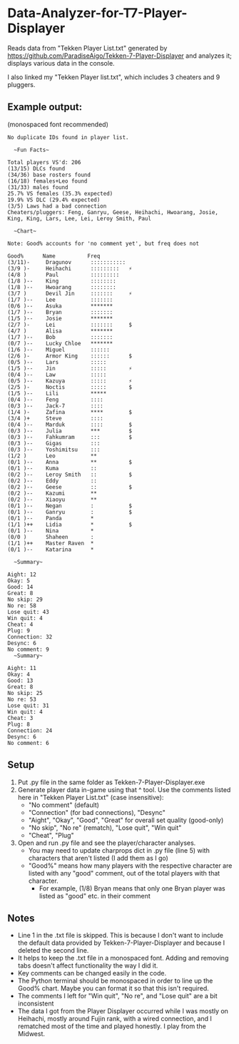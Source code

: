 # Data-Analyzer-for-T7-Player-Displayer

Reads data from "Tekken Player List.txt" generated by https://github.com/ParadiseAigo/Tekken-7-Player-Displayer and analyzes it; displays various data in the console.

I also linked my "Tekken Player list.txt", which includes 3 cheaters and 9 pluggers.

## Example output:
(monospaced font recommended)
```
No duplicate IDs found in player list.

  ~Fun Facts~

Total players VS'd: 206
(13/15) DLCs found
(34/36) base rosters found
(16/18) females+Leo found
(31/33) males found
25.7% VS females (35.3% expected)
19.9% VS DLC (29.4% expected)
(3/5) Laws had a bad connection
Cheaters/pluggers: Feng, Ganryu, Geese, Heihachi, Hwoarang, Josie, King, King, Lars, Lee, Lei, Leroy Smith, Paul

  ~Chart~

Note: Good% accounts for 'no comment yet', but freq does not

Good%      Name          Freq
(3/11)-     Dragunov      ::::::::::: 
(3/9 )-     Heihachi      :::::::::   ⚡
(4/8 )      Paul          :::::::::   
(1/8 )--    King          ::::::::    
(1/8 )--    Hwoarang      ::::::::    
(3/7 )      Devil Jin     :::::::     ⚡
(1/7 )--    Lee           :::::::     
(0/6 )--    Asuka         *******     
(1/7 )--    Bryan         :::::::     
(1/5 )--    Josie         *******     
(2/7 )-     Lei           :::::::     $
(4/7 )      Alisa         *******     
(1/7 )--    Bob           :::::::     
(0/7 )--    Lucky Chloe   *******     
(1/6 )--    Miguel        ::::::      
(2/6 )-     Armor King    ::::::      $
(0/5 )--    Lars          :::::       
(1/5 )--    Jin           :::::       ⚡
(0/4 )--    Law           :::::       
(0/5 )--    Kazuya        :::::       ⚡
(2/5 )-     Noctis        :::::       $
(1/5 )--    Lili          *****       
(0/4 )--    Feng          ::::        
(0/3 )--    Jack-7        ::::        
(1/4 )-     Zafina        ****        $
(3/4 )+     Steve         ::::        
(0/4 )--    Marduk        ::::        $
(0/3 )--    Julia         ***         $
(0/3 )--    Fahkumram     :::         $
(0/3 )--    Gigas         :::         
(0/3 )--    Yoshimitsu    :::         
(1/2 )      Leo           **          
(0/1 )--    Anna          **          $
(0/1 )--    Kuma          ::          
(0/2 )--    Leroy Smith   ::          $
(0/2 )--    Eddy          ::          
(0/2 )--    Geese         ::          $
(0/2 )--    Kazumi        **          
(0/2 )--    Xiaoyu        **          
(0/1 )--    Negan         :           $
(0/1 )--    Ganryu        :           $
(0/1 )--    Panda         *           
(1/1 )++    Lidia         *           $
(0/1 )--    Nina          *           
(0/0 )      Shaheen       :           
(1/1 )++    Master Raven  *           
(0/1 )--    Katarina      *           

  ~Summary~

Aight: 12
Okay: 5
Good: 14
Great: 8
No skip: 29
No re: 58
Lose quit: 43
Win quit: 4
Cheat: 4
Plug: 9
Connection: 32
Desync: 6
No comment: 9
  ~Summary~

Aight: 11
Okay: 4
Good: 13
Great: 8
No skip: 25
No re: 53
Lose quit: 31
Win quit: 4
Cheat: 3
Plug: 8
Connection: 24
Desync: 6
No comment: 6
```

## Setup
1) Put .py file in the same folder as Tekken-7-Player-Displayer.exe
2) Generate player data in-game using that ^ tool. Use the comments listed here in "Tekken Player List.txt" (case insensitive):
    * "No comment" (default)
    * "Connection" (for bad connections), "Desync"
    * "Aight", "Okay", "Good", "Great" for overall set quality (good-only)
    * "No skip", "No re" (rematch), "Lose quit", "Win quit"
    * "Cheat", "Plug"
3) Open and run .py file and see the player/character analyses.
     * You may need to update charprops dict in .py file (line 5) with characters that aren't listed (I add them as I go)
     * "Good%" means how many players with the respective character are listed with any "good" comment, out of the total players with that character.
       * For example, (1/8) Bryan means that only one Bryan player was listed as "good" etc. in their comment

## Notes
* Line 1 in the .txt file is skipped. This is because I don't want to include the default data provided by Tekken-7-Player-Displayer and because I deleted the second line.
* It helps to keep the .txt file in a monospaced font. Adding and removing tabs doesn't affect functionality the way I did it.
* Key comments can be changed easily in the code.
* The Python terminal should be monospaced in order to line up the Good% chart. Maybe you can format it so that this isn't required.
* The comments I left for "Win quit", "No re", and "Lose quit" are a bit inconsistent
* The data I got from the Player Displayer occurred while I was mostly on Heihachi, mostly around Fujin rank, with a wired connection, and I rematched most of the time and played honestly. I play from the Midwest.
